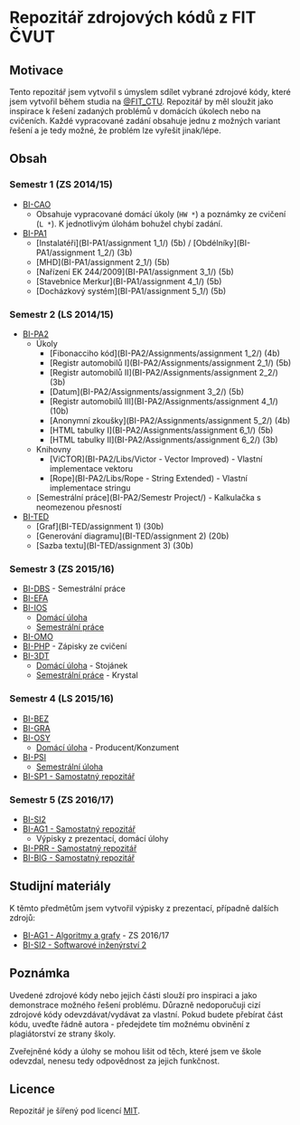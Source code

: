 # Repozitář zdrojových kódů z FIT ČVUT
## Motivace
Tento repozitář jsem vytvořil s úmyslem sdílet vybrané zdrojové kódy, které jsem vytvořil během studia na [@FIT_CTU](https://twitter.com/FIT_CTU). Repozitář by měl sloužit jako inspirace k řešení zadaných problémů v domácích úkolech nebo na cvičeních. Každé vypracované zadání obsahuje jednu z možných variant řešení a je tedy možné, že problém lze vyřešit jinak/lépe.

## Obsah

### Semestr 1 (ZS 2014/15)
* [BI-CAO](BI-CAO/)
  * Obsahuje vypracované domácí úkoly (`HW *`) a poznámky ze cvičení (`L *`). K jednotlivým úlohám bohužel chybí zadání.
* [BI-PA1](BI-PA1/)
  * [Instalatéři](BI-PA1/assignment 1_1/) (5b) / [Obdélníky](BI-PA1/assignment 1_2/) (3b)
  * [MHD](BI-PA1/assignment 2_1/) (5b)
  * [Nařízení EK 244/2009](BI-PA1/assignment 3_1/) (5b)
  * [Stavebnice Merkur](BI-PA1/assignment 4_1/) (5b)
  * [Docházkový systém](BI-PA1/assignment 5_1/) (5b)

### Semestr 2 (LS 2014/15)
* [BI-PA2](BI-PA2/)
  * Úkoly
    * [Fibonacciho kód](BI-PA2/Assignments/assignment 1_2/) (4b)
    * [Registr automobilů I](BI-PA2/Assignments/assignment 2_1/) (5b)
    * [Registr automobilů II](BI-PA2/Assignments/assignment 2_2/) (3b)
    * [Datum](BI-PA2/Assignments/assignment 3_2/) (5b)
    * [Registr automobilů III](BI-PA2/Assignments/assignment 4_1/) (10b)
    * [Anonymní zkoušky](BI-PA2/Assignments/assignment 5_2/) (4b)
    * [HTML tabulky I](BI-PA2/Assignments/assignment 6_1/) (5b)
    * [HTML tabulky II](BI-PA2/Assignments/assignment 6_2/) (3b)
  * Knihovny
    * [ViCTOR](BI-PA2/Libs/Victor - Vector Improved) - Vlastní implementace vektoru
    * [Rope](BI-PA2/Libs/Rope - String Extended) - Vlastní implementace stringu
  * [Semestrální práce](BI-PA2/Semestr Project/) - Kalkulačka s neomezenou přesností
* [BI-TED](BI-TED/)
  * [Graf](BI-TED/assignment 1) (30b)
  * [Generování diagramu](BI-TED/assignment 2) (20b)
  * [Sazba textu](BI-TED/assignment 3) (30b)

### Semestr 3 (ZS 2015/16)
* [BI-DBS](BI-DBS) - Semestrální práce
* [BI-EFA](BI-EFA)
* [BI-IOS](BI-IOS)
  * [Domácí úloha](assignments)
  * [Semestrální práce](semester-project)
* [BI-OMO](BI-OMO)
* [BI-PHP](BI-PHP) - Zápisky ze cvičení
* [BI-3DT](BI-3DT.1)
  * [Domácí úloha](assignment-1) - Stojánek
  * [Semestrální práce](semester-project) - Krystal

### Semestr 4 (LS 2015/16)
* [BI-BEZ](BI-BEZ)
* [BI-GRA](BI-GRA)
* [BI-OSY](BI-OSY)
  * [Domácí úloha](assignment-01) - Producent/Konzument
* [BI-PSI](BI-PSI)
  * [Semestrální úloha](assignment-01)
* [BI-SP1 - Samostatný repozitář](https://github.com/josefdolezal/fit-bi-sp1)

### Semestr 5 (ZS 2016/17)
* [BI-SI2](BI-SI2)
* [BI-AG1 - Samostatný repozitář](https://github.com/josefdolezal/fit-bi-ag1)
  * Výpisky z prezentací, domácí úlohy
* [BI-PRR - Samostatný repozitář](https://github.com/josefdolezal/fit-bi-prr)
* [BI-BIG - Samostatný repozitář](https://github.com/josefdolezal/fit-bi-big)

## Studijní materiály
K těmto předmětům jsem vytvořil výpisky z prezentací, případně dalších zdrojů:

* [BI-AG1 - Algoritmy a grafy](https://github.com/josefdolezal/fit-bi-ag1/tree/master/notes) - ZS 2016/17
* [BI-SI2 - Softwarové inženýrství 2](BI-SI2/notes)

## Poznámka
Uvedené zdrojové kódy nebo jejich části slouží pro inspiraci a jako demonstrace možného řešení problému.
Důrazně nedoporučuji cizí zdrojové kódy odevzdávat/vydávat za vlastní.
Pokud budete přebírat část kódu, uveďte řádně autora - předejdete tím možnému obvinění z plagiátorství ze strany školy.

Zveřejněné kódy a úlohy se mohou lišit od těch, které jsem ve škole odevzdal, nenesu tedy odpovědnost za jejich funkčnost.

## Licence
Repozitář je šířený pod licencí [MIT](LICENSE).
